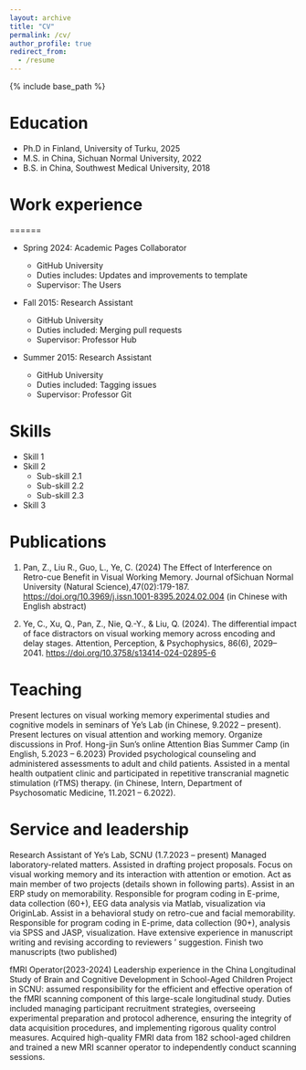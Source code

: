 ```yaml
---
layout: archive
title: "CV"
permalink: /cv/
author_profile: true
redirect_from:
  - /resume
---
```


{% include base_path %}

Education
======
* Ph.D in Finland, University of Turku, 2025 
* M.S. in China, Sichuan Normal University, 2022
* B.S. in China, Southwest Medical University, 2018

# Work experience
======
* Spring 2024: Academic Pages Collaborator
  * GitHub University
  * Duties includes: Updates and improvements to template
  * Supervisor: The Users

* Fall 2015: Research Assistant
  * GitHub University
  * Duties included: Merging pull requests
  * Supervisor: Professor Hub

* Summer 2015: Research Assistant
  * GitHub University
  * Duties included: Tagging issues
  * Supervisor: Professor Git
  
Skills
======
* Skill 1
* Skill 2
  * Sub-skill 2.1
  * Sub-skill 2.2
  * Sub-skill 2.3
* Skill 3

Publications
======
1. Pan, Z., Liu R., Guo, L., Ye, C. (2024) The Effect of Interference on Retro-cue Benefit in Visual Working Memory. Journal ofSichuan Normal University (Natural Science),47(02):179-187. https://doi.org/10.3969/j.issn.1001-8395.2024.02.004 (in Chinese with English abstract)

2. Ye, C., Xu, Q., Pan, Z., Nie, Q.-Y., & Liu, Q. (2024). The differential impact of face distractors on visual working memory across encoding and delay stages. Attention, Perception, & Psychophysics, 86(6), 2029–2041. https://doi.org/10.3758/s13414-024-02895-6

  
Teaching
======
  Present lectures on visual working memory experimental studies and cognitive models in seminars of Ye’s Lab (in Chinese, 9.2022 – present).
  Present lectures on visual attention and working memory. Organize discussions in Prof. Hong-jin Sun’s online Attention Bias Summer Camp (in English, 5.2023 – 6.2023)
  Provided psychological counseling and administered assessments to adult and child patients. Assisted in a mental health outpatient clinic and participated in repetitive transcranial magnetic stimulation (rTMS) therapy. (in Chinese, Intern, Department of Psychosomatic Medicine, 11.2021 – 6.2022).
  
Service and leadership
======
Research Assistant of Ye’s Lab, SCNU (1.7.2023 – present)
Managed laboratory-related matters.
Assisted in drafting project proposals.
Focus on visual working memory and its interaction with attention or emotion.
Act as main member of two projects (details shown in following parts).
Assist in an ERP study on memorability. Responsible for program coding in E-prime, data collection (60+), EEG data analysis via Matlab, visualization via OriginLab.
Assist in a behavioral study on retro-cue and facial memorability. Responsible for program coding in E-prime, data collection (90+), analysis via SPSS and JASP, visualization.
Have extensive experience in manuscript writing and revising according to reviewers ’ suggestion. Finish two manuscripts (two published)

fMRI Operator(2023-2024)
Leadership experience in the China Longitudinal Study of Brain and Cognitive Development in School-Aged Children Project in SCNU: assumed responsibility for the efficient and effective operation of the fMRI scanning component of this large-scale longitudinal study. Duties included managing participant recruitment strategies, overseeing experimental preparation and protocol adherence, ensuring the integrity of data acquisition procedures, and implementing rigorous quality control measures. Acquired high-quality FMRI data from 182 school-aged children and trained a new MRI scanner operator to independently conduct scanning sessions.
